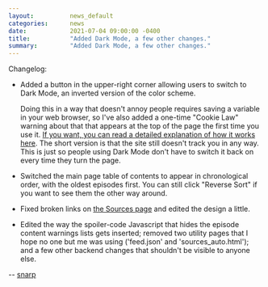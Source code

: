 ```yaml
---
layout:          news_default
categories:      news
date:            2021-07-04 09:00:00 -0400
title:           "Added Dark Mode, a few other changes."
summary:         "Added Dark Mode, a few other changes."
---
```


Changelog:

* Added a button in the upper-right corner allowing users to switch to Dark Mode, an inverted version of the color scheme.

  Doing this in a way that doesn't annoy people requires saving a variable in your web browser, so I've also added a one-time "Cookie Law" warning about that that appears at the top of the page the first time you use it. [If you want, you can read a detailed explanation of how it works here]({{site.baseurl}}/cookies.html). The short version is that the site still doesn't track you in any way. This is just so people using Dark Mode don't have to switch it back on every time they turn the page.

* Switched the main page table of contents to appear in chronological order, with the oldest episodes first. You can still click "Reverse Sort" if you want to see them the other way around.

* Fixed broken links on [the Sources page]({{site.baseurl}}/sources.html) and edited the design a little.

* Edited the way the spoiler-code Javascript that hides the episode content warnings lists gets inserted; removed two utility pages that I hope no one but me was using ('feed.json' and 'sources_auto.html'); and a few other backend changes that shouldn't be visible to anyone else.

-- [snarp](http://snarp.tumblr.com/)
